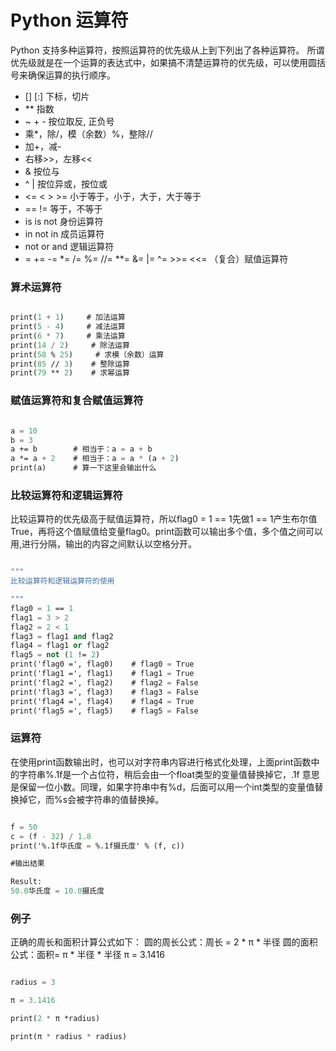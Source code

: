 
# Python 运算符

Python 支持多种运算符，按照运算符的优先级从上到下列出了各种运算符。
所谓优先级就是在一个运算的表达式中，如果搞不清楚运算符的优先级，可以使用圆括号来确保运算的执行顺序。

- [] [:] 下标，切片
- ** 指数
- ~ + - 按位取反, 正负号
- 乘*，除/，模（余数）%，整除//
- 加+，减-
- 右移>>，左移<<
- & 按位与
- ^ | 按位异或，按位或
- <= < > >=  小于等于，小于，大于，大于等于
- == != 等于，不等于
- is is not 身份运算符
- in not in 成员运算符
- not or and 逻辑运算符
- = += -= *= /= %= //= **= &= |= ^= >>= <<=  （复合）赋值运算符

### 算术运算符

```scheme

print(1 + 1)     # 加法运算
print(5 - 4)     # 减法运算
print(6 * 7)     # 乘法运算
print(14 / 2)     # 除法运算
print(58 % 25)     # 求模（余数）运算
print(85 // 3)    # 整除运算
print(79 ** 2)    # 求幂运算


```

### 赋值运算符和复合赋值运算符

```scheme

a = 10
b = 3
a += b        # 相当于：a = a + b
a *= a + 2    # 相当于：a = a * (a + 2)
print(a)      # 算一下这里会输出什么

```

### 比较运算符和逻辑运算符

比较运算符的优先级高于赋值运算符，所以flag0 = 1 == 1先做1 == 1产生布尔值True，再将这个值赋值给变量flag0。print函数可以输出多个值，多个值之间可以用,进行分隔，输出的内容之间默认以空格分开。

```scheme

"""
比较运算符和逻辑运算符的使用

"""
flag0 = 1 == 1
flag1 = 3 > 2
flag2 = 2 < 1
flag3 = flag1 and flag2
flag4 = flag1 or flag2
flag5 = not (1 != 2)
print('flag0 =', flag0)    # flag0 = True
print('flag1 =', flag1)    # flag1 = True
print('flag2 =', flag2)    # flag2 = False
print('flag3 =', flag3)    # flag3 = False
print('flag4 =', flag4)    # flag4 = True
print('flag5 =', flag5)    # flag5 = False

```

### 运算符

在使用print函数输出时，也可以对字符串内容进行格式化处理，上面print函数中的字符串%.1f是一个占位符，稍后会由一个float类型的变量值替换掉它，.1f 意思是保留一位小数。同理，如果字符串中有%d，后面可以用一个int类型的变量值替换掉它，而%s会被字符串的值替换掉。

```scheme

f = 50
c = (f - 32) / 1.8
print('%.1f华氏度 = %.1f摄氏度' % (f, c))

#输出结果

Result:
50.0华氏度 = 10.0摄氏度


```

### 例子

正确的周长和面积计算公式如下： 圆的周长公式：周长 = 2 * π * 半径 圆的面积公式：面积= π * 半径 * 半径 π = 3.1416

```scheme

radius = 3

π = 3.1416

print(2 * π *radius)

print(π * radius * radius)

```